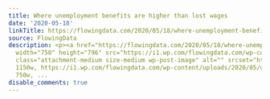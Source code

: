 ```yaml
---
title: Where unemployment benefits are higher than lost wages
date: '2020-05-18'
linkTitle: https://flowingdata.com/2020/05/18/where-unemployment-benefits-are-higher-than-lost-wages/
source: FlowingData
description: <p><a href="https://flowingdata.com/2020/05/18/where-unemployment-benefits-are-higher-than-lost-wages/"><img
  width="750" height="796" src="https://i1.wp.com/flowingdata.com/wp-content/uploads/2020/05/unemployment-benefits-by-occupation.png?fit=750%2C796&amp;ssl=1"
  class="attachment-medium size-medium wp-post-image" alt="" srcset="https://i1.wp.com/flowingdata.com/wp-content/uploads/2020/05/unemployment-benefits-by-occupation.png?w=1150&amp;ssl=1
  1150w, https://i1.wp.com/flowingdata.com/wp-content/uploads/2020/05/unemployment-benefits-by-occupation.png?resize=750%2C796&amp;ssl=1
  750w, ...
disable_comments: true
---
```

<p><a href="https://flowingdata.com/2020/05/18/where-unemployment-benefits-are-higher-than-lost-wages/"><img width="750" height="796" src="https://i1.wp.com/flowingdata.com/wp-content/uploads/2020/05/unemployment-benefits-by-occupation.png?fit=750%2C796&amp;ssl=1" class="attachment-medium size-medium wp-post-image" alt="" srcset="https://i1.wp.com/flowingdata.com/wp-content/uploads/2020/05/unemployment-benefits-by-occupation.png?w=1150&amp;ssl=1 1150w, https://i1.wp.com/flowingdata.com/wp-content/uploads/2020/05/unemployment-benefits-by-occupation.png?resize=750%2C796&amp;ssl=1 750w, ...